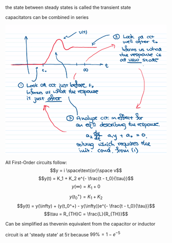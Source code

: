 the state between steady states is called the transient state

capacitators can be combined in series

![](1648681859.png)

All First-Order circuits follow:
$$y = i \space\text{or}\space v$$
$$y(t) = K_1 + K_2 e^{- \frac{t - t_0}{\tau}}$$
$$y(\infty) = K_1 + 0$$
$$y(t_0^+) = K_1 + K_2$$
$$y(t) = y(\infty) + (y(t_0^+) - y(\infty))e^{- \frac{t - t_0}{\tau}}$$
$$\tau = R_{TH}C = \frac{L}{R_{TH}}$$

Can be simplified as thevenin equivalent from the capacitor or inductor

circuit is at 'steady state' at $5\tau$ because $99\%=1-e^{-5}$